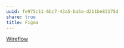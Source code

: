 ```yaml
---
uuid: fe975c11-6bc7-43a5-ba5a-d2b1be83175d
share: true
title: Figma
---
```

[Wireflow](/25d282c6-9137-4a69-b0b3-8853059d719e)